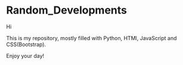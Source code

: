 # Random_Developments

Hi

This is my repository, mostly filled with Python, HTMl, JavaScript and CSS(Bootstrap).

Enjoy your day!
